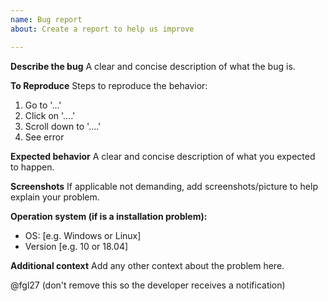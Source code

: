 ```yaml
---
name: Bug report
about: Create a report to help us improve

---
```


**Describe the bug**
A clear and concise description of what the bug is.

**To Reproduce**
Steps to reproduce the behavior:
1. Go to '...'
2. Click on '....'
3. Scroll down to '....'
4. See error

**Expected behavior**
A clear and concise description of what you expected to happen.

**Screenshots**
If applicable not demanding, add screenshots/picture to help explain your problem.

**Operation system (if is a installation problem):**
 - OS: [e.g. Windows or Linux]
 - Version [e.g. 10 or 18.04]

**Additional context**
Add any other context about the problem here.

@fgl27 (don't remove this so the developer receives a notification)
